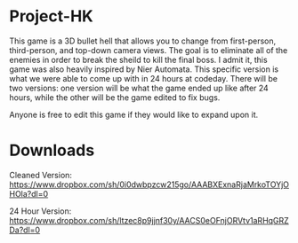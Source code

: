 # Project-HK
  This game is a 3D bullet hell that allows you to change from first-person, third-person, and top-down camera views. The goal is to eliminate all of the enemies in order to break the sheild to kill the final boss. I admit it, this game was also heavily inspired by Nier Automata. This specific version is what we were able to come up with in 24 hours at codeday. There will be two versions: one version will be what the game ended up like after 24 hours, while the other will be the game edited to fix bugs.

Anyone is free to edit this game if they would like to expand upon it.
# Downloads
Cleaned Version: https://www.dropbox.com/sh/0i0dwbpzcw215go/AAABXExnaRjaMrkoTOYjOHOla?dl=0

24 Hour Version: https://www.dropbox.com/sh/ltzec8p9jjnf30y/AACS0eOFnjORVtv1aRHqGRZDa?dl=0
